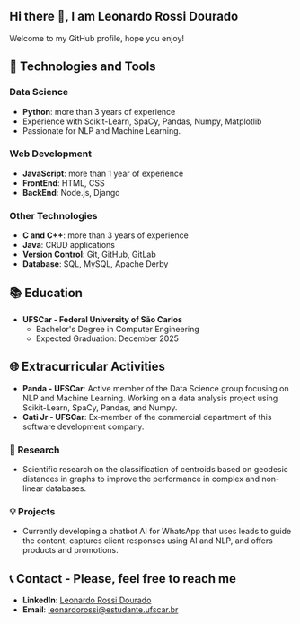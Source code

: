 ## Hi there 👋, I am Leonardo Rossi Dourado

Welcome to my GitHub profile, hope you enjoy!

## 🔧 Technologies and Tools

### Data Science
- **Python**: more than 3 years of experience
- Experience with Scikit-Learn, SpaCy, Pandas, Numpy, Matplotlib
- Passionate for NLP and Machine Learning.

### Web Development
- **JavaScript**: more than 1 year of experience
- **FrontEnd**: HTML, CSS
- **BackEnd**: Node.js, Django

### Other Technologies
- **C and C++**: more than 3 years of experience
- **Java**: CRUD applications
- **Version Control**: Git, GitHub, GitLab
- **Database**: SQL, MySQL, Apache Derby
  
## 📚 Education
- **UFSCar - Federal University of São Carlos**
  - Bachelor's Degree in Computer Engineering
  - Expected Graduation: December 2025

## 🌐 Extracurricular Activities
- **Panda - UFSCar**: Active member of the Data Science group focusing on NLP and Machine Learning. Working on a data analysis project using Scikit-Learn, SpaCy, Pandas, and Numpy.
- **Cati Jr - UFSCar**: Ex-member of the commercial department of this software development company.

### 🔬 Research
- Scientific research on the classification of centroids based on geodesic distances in graphs to improve the performance in complex and non-linear databases.

### 💡 Projects
- Currently developing a chatbot AI for WhatsApp that uses leads to guide the content, captures client responses using AI and NLP, and offers products and promotions.

## 📞 Contact - Please, feel free to reach me

- **LinkedIn**: [Leonardo Rossi Dourado](https://www.linkedin.com/in/leo-rossi-dourado/)
- **Email**: [leonardorossi@estudante.ufscar.br](mailto:leonardorossi@estudante.ufscar.br)
